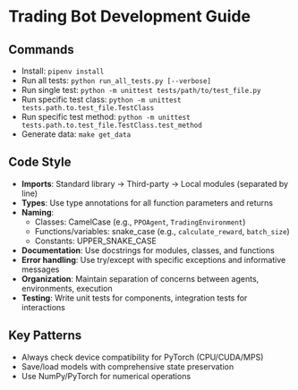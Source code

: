 # Trading Bot Development Guide

## Commands
- Install: `pipenv install`
- Run all tests: `python run_all_tests.py [--verbose]`
- Run single test: `python -m unittest tests/path/to/test_file.py`
- Run specific test class: `python -m unittest tests.path.to.test_file.TestClass`
- Run specific test method: `python -m unittest tests.path.to.test_file.TestClass.test_method`
- Generate data: `make get_data`

## Code Style
- **Imports**: Standard library → Third-party → Local modules (separated by line)
- **Types**: Use type annotations for all function parameters and returns
- **Naming**:
  - Classes: CamelCase (e.g., `PPOAgent`, `TradingEnvironment`)
  - Functions/variables: snake_case (e.g., `calculate_reward`, `batch_size`)
  - Constants: UPPER_SNAKE_CASE
- **Documentation**: Use docstrings for modules, classes, and functions
- **Error handling**: Use try/except with specific exceptions and informative messages
- **Organization**: Maintain separation of concerns between agents, environments, execution
- **Testing**: Write unit tests for components, integration tests for interactions

## Key Patterns
- Always check device compatibility for PyTorch (CPU/CUDA/MPS)
- Save/load models with comprehensive state preservation
- Use NumPy/PyTorch for numerical operations